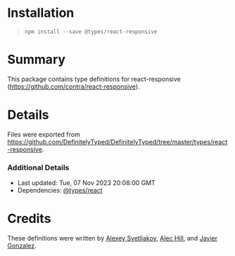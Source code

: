 # Installation
> `npm install --save @types/react-responsive`

# Summary
This package contains type definitions for react-responsive (https://github.com/contra/react-responsive).

# Details
Files were exported from https://github.com/DefinitelyTyped/DefinitelyTyped/tree/master/types/react-responsive.

### Additional Details
 * Last updated: Tue, 07 Nov 2023 20:08:00 GMT
 * Dependencies: [@types/react](https://npmjs.com/package/@types/react)

# Credits
These definitions were written by [Alexey Svetliakov](https://github.com/asvetliakov), [Alec Hill](https://github.com/alechill), and [Javier Gonzalez](https://github.com/xaviergonz).
